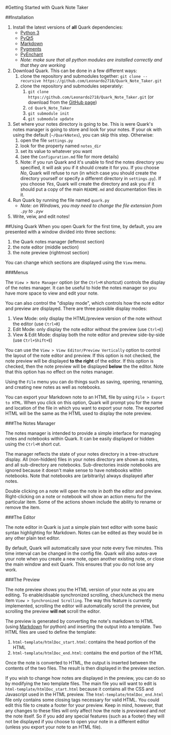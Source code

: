 #Getting Started with Quark Note Taker

##Installation
1. Install the latest versions of **all** Quark dependencies:
    - [Python 3](https://www.python.org/downloads/)
    - [PyQt5](http://www.riverbankcomputing.com/software/pyqt/download5)
    - [Markdown](https://pypi.python.org/pypi/Markdown)
	- [Pygments](http://pygments.org/)
	- [PyEnchant](https://pythonhosted.org/pyenchant/)
    - *Note: make sure that all python modules are installed correctly and that they are working*
2. Download Quark. This can be done in a few different ways:
    1. clone the repository and submodules together: `git clone --recursive https://github.com/Leonardo2718/Quark_Note_Taker.git`
	2. clone the repository and submodules seperately:
		1. `git clone https://github.com/Leonardo2718/Quark_Note_Taker.git` 
           (or download from the [GitHub page](https://github.com/Leonardo2718/Quark_Note_Taker))
		4. `cd Quark_Note_Taker`
		2. `git submodule init`
		3. `git submodule update`
3. Set where your notes directory is going to be.  This is were Quark's notes manager is going
to store and look for your notes.  If your ok with using the default (`~/QuarkNotes`), you can
skip this step. Otherwise:
	1. open the file `settings.py`
	2. look for the property named `notes_dir`
	3. set its value to whatever you want
	4. (see the `Configuration.md` file for more details) 
	5. Note: if you run Quark and it's unable to find the notes directory you specified, it will
ask you if it should create it for you. If you choose *No*, Quark will refuse to run (in which
case you should create the directory yourself or specify a different directory in `settings.py`).
If you choose *Yes*, Quark will create the directory and ask you if it should put a copy of the
main `README.md` and documentation files in it.
4. Run Quark by running the file named `quark.py`
    - *Note: on Windows, you may need to change the file extension from `.py` to `.pyw`*
5. Write, veiw, and edit notes!

##Using Quark
When you open Quark for the first time, by default, you are presented with a window
divided into three sections:

1. the Quark notes manager (leftmost section)
2. the note editor (middle section)
3. the note preview (rightmost section)

You can change which sections are displayed using the `View` menu. 

###Menus

The `View > Note Manager` option (or the `Ctrl+M` shortcut) controls the display of
the notes manager.  It can be useful to hide the notes manager so you have more space
to view and edit your note.

You can also control the "display mode", which controls how the note editor and preview
are displayed.  There are three possible display modes:

1. View Mode: only display the HTML/preview version of the note without the editor (use `Ctrl+R`)
2. Edit Mode: only display the note editor without the preview (use `Ctrl+E`)
3. View & Edit Mode: display both the note editor and preview side-by-side (use `Ctrl+Shift+E`)

You can use the `View > View Editor/Preview Vertically` option to control the layout of
the note editor and preview.  If this option is not checked, the note preview will
be displayed **to the right** of the editor.  If this option is checked, then the note
preview will be displayed **below** the the editor.  Note that this option has no effect
on the notes manager.

Using the `File` menu you can do things such as saving, opening, renaming, and creating
new notes as well as notebooks.

You can export your Markdown note to an HTML file by using `File > Export to HTML`.  When
you click on this option, Quark will prompt you for the name and location of the file in
which you want to export your note.  The exported HTML will be the same as the HTML used
to display the note preview.

###The Notes Manager

The notes manager is intended to provide a simple interface for managing notes and
notebooks within Quark.  It can be easily displayed or hidden using the `Ctrl+M`
short cut.

The manager reflects the state of your notes directory in a tree-structure display.
All (non-hidden) files in your notes directory are shown as notes, and all sub-directory
are notebooks.  Sub-directories inside notebooks are ignored because it doesn't make 
sense to have notebooks within notebooks.  Note that notebooks are (arbitrarily)
always displayed after notes.

Double clicking on a note will open the note in *both* the editor and preview.  
Right-clicking on a note or notebook will show an action menu for the particular
item.  Some of the actions shown include the ability to rename or remove the item.

###The Editor

The note editor in Quark is just a simple plain text editor with some basic syntax
highlighting for Markdown.  Notes can be edited as they would be in any other plain
text editor.

By default, Quark will automatically save your note every five minutes.  This time 
interval can be changed in the config file.  Quark will also autos-ave your note when
you create a new note, open another existing note, or close the main window and exit
Quark.  This ensures that you do not lose any work.

###The Preview

The note preview shows you the HTML version of your note as you are editing. To
enable/disable synchronized scrolling, check/uncheck the menu item
`View > Synchronized Scrolling`. The way this feature is currently implemented,
scrolling the editor will automatically scroll the preview, but scrolling the 
preview **will not** scroll the editor.  

The preview is generated by converting the note's markdown to HTML (using
[Markdown](https://pypi.python.org/pypi/Markdown) for python) and inserting the
output into a template.  Two HTML files are used to define the template:

1. `html-template/htmlDoc_start.html`: contains the head portion of the HTML
2. `html-template/htmlDoc_end.html`: contains the end portion of the HTML

Once the note is converted to HTML, the output is inserted between the contents of
the two files.  The result is then displayed in the preview section.

If you wish to change how notes are displayed in the preview, you can do so by
modifying the two template files.  The main file you will want to
edit is  `html-template/htmlDoc_start.html` because it contains all the CSS and
Javascript used in the HTML preview. The `html-template/htmlDoc_end.html` file only
contains some closing tags necessary for valid HTML.  You could edit this
file to create a footer for your preview.  Keep in mind, however, that any changes to
these files will only affect how the note is *previewed* and *not* the note itself.
So if you add any special features (such as a footer) they will not be displayed if
you choose to open your note in a different editor (unless you export your note to an
HTML file).